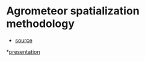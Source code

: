 # Agrometeor spatialization methodology
* [source](./Agromet_Spatialization_a_methodological_approach_to_asses_the_best_spatialization_technique.Rmd)

*[presentation](./Agromet_Spatialization_a_methodological_approach_to_asses_the_best_spatialization_technique.html)
